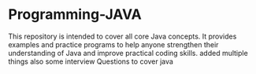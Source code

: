 # Programming-JAVA

This repository is intended to cover all core Java concepts. 
It provides examples and practice programs to help anyone strengthen their understanding of Java and improve practical coding skills.
added multiple things also some interview Questions to cover java
